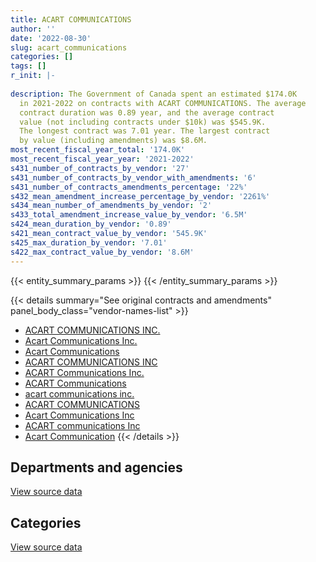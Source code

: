 ```yaml
---
title: ACART COMMUNICATIONS
author: ''
date: '2022-08-30'
slug: acart_communications
categories: []
tags: []
r_init: |-
  
description: The Government of Canada spent an estimated $174.0K
  in 2021-2022 on contracts with ACART COMMUNICATIONS. The average
  contract duration was 0.89 year, and the average contract
  value (not including contracts under $10k) was $545.9K.
  The longest contract was 7.01 year. The largest contract
  by value (including amendments) was $8.6M.
most_recent_fiscal_year_total: '174.0K'
most_recent_fiscal_year_year: '2021-2022'
s431_number_of_contracts_by_vendor: '27'
s431_number_of_contracts_by_vendor_with_amendments: '6'
s431_number_of_contracts_amendments_percentage: '22%'
s432_mean_amendment_increase_percentage_by_vendor: '2261%'
s434_mean_number_of_amendments_by_vendor: '2'
s433_total_amendment_increase_value_by_vendor: '6.5M'
s424_mean_duration_by_vendor: '0.89'
s421_mean_contract_value_by_vendor: '545.9K'
s425_max_duration_by_vendor: '7.01'
s422_max_contract_value_by_vendor: '8.6M'
---
```


<script src="/rmarkdown-libs/htmlwidgets/htmlwidgets.js"></script>
<link href="/rmarkdown-libs/datatables-css/datatables-crosstalk.css" rel="stylesheet" />
<script src="/rmarkdown-libs/datatables-binding/datatables.js"></script>
<script src="/rmarkdown-libs/jquery/jquery-3.6.0.min.js"></script>
<link href="/rmarkdown-libs/dt-core-bootstrap/css/dataTables.bootstrap.min.css" rel="stylesheet" />
<link href="/rmarkdown-libs/dt-core-bootstrap/css/dataTables.bootstrap.extra.css" rel="stylesheet" />
<script src="/rmarkdown-libs/dt-core-bootstrap/js/jquery.dataTables.min.js"></script>
<script src="/rmarkdown-libs/dt-core-bootstrap/js/dataTables.bootstrap.min.js"></script>
<link href="/rmarkdown-libs/crosstalk/css/crosstalk.min.css" rel="stylesheet" />
<script src="/rmarkdown-libs/crosstalk/js/crosstalk.min.js"></script>
<script src="/rmarkdown-libs/htmlwidgets/htmlwidgets.js"></script>
<link href="/rmarkdown-libs/datatables-css/datatables-crosstalk.css" rel="stylesheet" />
<script src="/rmarkdown-libs/datatables-binding/datatables.js"></script>
<script src="/rmarkdown-libs/jquery/jquery-3.6.0.min.js"></script>
<link href="/rmarkdown-libs/dt-core-bootstrap/css/dataTables.bootstrap.min.css" rel="stylesheet" />
<link href="/rmarkdown-libs/dt-core-bootstrap/css/dataTables.bootstrap.extra.css" rel="stylesheet" />
<script src="/rmarkdown-libs/dt-core-bootstrap/js/jquery.dataTables.min.js"></script>
<script src="/rmarkdown-libs/dt-core-bootstrap/js/dataTables.bootstrap.min.js"></script>
<link href="/rmarkdown-libs/crosstalk/css/crosstalk.min.css" rel="stylesheet" />
<script src="/rmarkdown-libs/crosstalk/js/crosstalk.min.js"></script>

{{< entity_summary_params >}}
{{< /entity_summary_params >}}

{{< details summary="See original contracts and amendments" panel_body_class="vendor-names-list" >}}
- [ACART COMMUNICATIONS INC.](https://search.open.canada.ca/en/ct/?sort=contract_value_f%20desc&page=1&search_text=%22ACART%20COMMUNICATIONS%20INC.%22)
- [Acart Communications Inc.](https://search.open.canada.ca/en/ct/?sort=contract_value_f%20desc&page=1&search_text=%22Acart%20Communications%20Inc.%22)
- [Acart Communications](https://search.open.canada.ca/en/ct/?sort=contract_value_f%20desc&page=1&search_text=%22Acart%20Communications%22)
- [ACART COMMUNICATIONS INC](https://search.open.canada.ca/en/ct/?sort=contract_value_f%20desc&page=1&search_text=%22ACART%20COMMUNICATIONS%20INC%22)
- [ACART Communications Inc.](https://search.open.canada.ca/en/ct/?sort=contract_value_f%20desc&page=1&search_text=%22ACART%20Communications%20Inc.%22)
- [ACART Communications](https://search.open.canada.ca/en/ct/?sort=contract_value_f%20desc&page=1&search_text=%22ACART%20Communications%22)
- [acart communications inc.](https://search.open.canada.ca/en/ct/?sort=contract_value_f%20desc&page=1&search_text=%22acart%20communications%20inc.%22)
- [ACART COMMUNICATIONS](https://search.open.canada.ca/en/ct/?sort=contract_value_f%20desc&page=1&search_text=%22ACART%20COMMUNICATIONS%22)
- [Acart Communications Inc](https://search.open.canada.ca/en/ct/?sort=contract_value_f%20desc&page=1&search_text=%22Acart%20Communications%20Inc%22)
- [ACART communications Inc](https://search.open.canada.ca/en/ct/?sort=contract_value_f%20desc&page=1&search_text=%22ACART%20communications%20Inc%22)
- [Acart Communication](https://search.open.canada.ca/en/ct/?sort=contract_value_f%20desc&page=1&search_text=%22Acart%20Communication%22)
{{< /details >}}

## Departments and agencies

<div id="htmlwidget-1" style="width:100%;height:auto;" class="datatables html-widget"></div>
<script type="application/json" data-for="htmlwidget-1">{"x":{"style":"bootstrap","filter":"none","vertical":false,"data":[["<a href=\"/departments/cic/\">Immigration, Refugees and Citizenship Canada<\/a>","<a href=\"/departments/ec/\">Environment and Climate Change Canada<\/a>","<a href=\"/departments/elections/\">Elections Canada<\/a>","<a href=\"/departments/esdc-edsc/\">Employment and Social Development Canada<\/a>","<a href=\"/departments/ic/\">Innovation, Science and Economic Development Canada<\/a>","<a href=\"/departments/nrcan-rncan/\">Natural Resources Canada<\/a>","<a href=\"/departments/opc-cpvp/\">Office of the Privacy Commissioner of Canada<\/a>","<a href=\"/departments/ps-sp/\">Public Safety Canada<\/a>","<a href=\"/departments/pwgsc-tpsgc/\">Public Services and Procurement Canada<\/a>","<a href=\"/departments/rcmp-grc/\">Royal Canadian Mounted Police<\/a>"],[null,218516.64,1636826.55,null,null,13528.7,24577.5,1113596.9,145125.9,76840],[null,101454.16,1229446.12,null,null,null,null,351626.72,37143.52,null],[284986,null,923764.16,null,null,null,null,null,47606.48,null],[null,null,null,149982.54,10500.55,null,null,null,13532.88,null]],"container":"<table class=\"table table-striped table-hover row-border order-column display\">\n  <thead>\n    <tr>\n      <th>Department<\/th>\n      <th>2018-2019<\/th>\n      <th>2019-2020<\/th>\n      <th>2020-2021<\/th>\n      <th>2021-2022<\/th>\n    <\/tr>\n  <\/thead>\n<\/table>","options":{"order":[[4,"desc"]],"pageLength":10,"autoWidth":true,"columnDefs":[{"targets":1,"render":"function(data, type, row, meta) {\n    return type !== 'display' ? data : DTWidget.formatCurrency(data, \"$\", 2, 3, \",\", \".\", true, null);\n  }"},{"targets":2,"render":"function(data, type, row, meta) {\n    return type !== 'display' ? data : DTWidget.formatCurrency(data, \"$\", 2, 3, \",\", \".\", true, null);\n  }"},{"targets":3,"render":"function(data, type, row, meta) {\n    return type !== 'display' ? data : DTWidget.formatCurrency(data, \"$\", 2, 3, \",\", \".\", true, null);\n  }"},{"targets":4,"render":"function(data, type, row, meta) {\n    return type !== 'display' ? data : DTWidget.formatCurrency(data, \"$\", 2, 3, \",\", \".\", true, null);\n  }"},{"width":"16%","targets":[1,2,3,4]},{"className":"dt-right","targets":[1,2,3,4]}],"orderClasses":false}},"evals":["options.columnDefs.0.render","options.columnDefs.1.render","options.columnDefs.2.render","options.columnDefs.3.render"],"jsHooks":[]}</script>
<p class="text-right">
<a href="https://github.com/GoC-Spending/contracts-data/tree/main/data/out/vendors/acart_communications/summary_by_fiscal_year_by_department.csv" class="source-data-link btn btn-link">View source data</a>
</p>

## Categories

<div id="htmlwidget-2" style="width:100%;height:auto;" class="datatables html-widget"></div>
<script type="application/json" data-for="htmlwidget-2">{"x":{"style":"bootstrap","filter":"none","vertical":false,"data":[["<a href=\"/categories/professional_services/\">Professional services<\/a>"],[3229012.2],[1719670.51],[1256356.64],[174015.96]],"container":"<table class=\"table table-striped table-hover row-border order-column display\">\n  <thead>\n    <tr>\n      <th>Category<\/th>\n      <th>2018-2019<\/th>\n      <th>2019-2020<\/th>\n      <th>2020-2021<\/th>\n      <th>2021-2022<\/th>\n    <\/tr>\n  <\/thead>\n<\/table>","options":{"order":[[4,"desc"]],"dom":"t","pageLength":30,"autoWidth":true,"columnDefs":[{"targets":1,"render":"function(data, type, row, meta) {\n    return type !== 'display' ? data : DTWidget.formatCurrency(data, \"$\", 2, 3, \",\", \".\", true, null);\n  }"},{"targets":2,"render":"function(data, type, row, meta) {\n    return type !== 'display' ? data : DTWidget.formatCurrency(data, \"$\", 2, 3, \",\", \".\", true, null);\n  }"},{"targets":3,"render":"function(data, type, row, meta) {\n    return type !== 'display' ? data : DTWidget.formatCurrency(data, \"$\", 2, 3, \",\", \".\", true, null);\n  }"},{"targets":4,"render":"function(data, type, row, meta) {\n    return type !== 'display' ? data : DTWidget.formatCurrency(data, \"$\", 2, 3, \",\", \".\", true, null);\n  }"},{"width":"16%","targets":[1,2,3,4]},{"className":"dt-right","targets":[1,2,3,4]}],"orderClasses":false,"lengthMenu":[10,25,30,50,100]}},"evals":["options.columnDefs.0.render","options.columnDefs.1.render","options.columnDefs.2.render","options.columnDefs.3.render"],"jsHooks":[]}</script>
<p class="text-right">
<a href="https://github.com/GoC-Spending/contracts-data/tree/main/data/out/vendors/acart_communications/summary_by_fiscal_year_by_category.csv" class="source-data-link btn btn-link">View source data</a>
</p>
